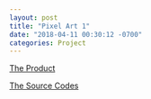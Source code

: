 ```yaml
---
layout: post
title: "Pixel Art 1"
date: "2018-04-11 00:30:12 -0700"
categories: Project
---
```


[The Product](https://wycodebook.github.io/GoogleFrontEnd-Phase1-PixelArtProject/)

[The Source Codes](https://github.com/WYCodeBook/GoogleFrontEnd-Phase1-PixelArtProject)
